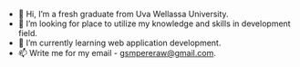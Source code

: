- 👋 Hi, I’m a fresh graduate from Uva Wellassa University.
- 👀 I’m looking for place to utilize my knowledge and skills in development field.
- 🌱 I’m currently learning web application development.
- 📫 Write me for my email - gsmpereraw@gmail.com.

<!---
gsmperera/gsmperera is a ✨ special ✨ repository because its `README.md` (this file) appears on your GitHub profile.
You can click the Preview link to take a look at your changes.
--->
